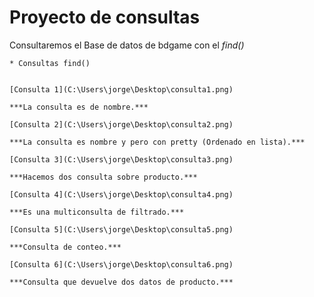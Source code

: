 # Proyecto  de consultas

Consultaremos el Base de datos de bdgame con el *find()*

    * Consultas find()
   

    [Consulta 1](C:\Users\jorge\Desktop\consulta1.png)

    ***La consulta es de nombre.***

    [Consulta 2](C:\Users\jorge\Desktop\consulta2.png)

    ***La consulta es nombre y pero con pretty (Ordenado en lista).***

    [Consulta 3](C:\Users\jorge\Desktop\consulta3.png)

    ***Hacemos dos consulta sobre producto.***

    [Consulta 4](C:\Users\jorge\Desktop\consulta4.png)

    ***Es una multiconsulta de filtrado.***

    [Consulta 5](C:\Users\jorge\Desktop\consulta5.png)

    ***Consulta de conteo.***

    [Consulta 6](C:\Users\jorge\Desktop\consulta6.png)

    ***Consulta que devuelve dos datos de producto.***
